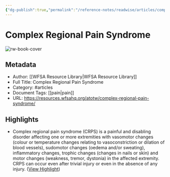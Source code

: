 ```yaml
---
{"dg-publish":true,"permalink":"/reference-notes/readwise/articles/complex-regional-pain-syndrome/"}
---
```


# Complex Regional Pain Syndrome

![rw-book-cover](https://resources.wfsahq.org/img/atotw-social-share.png)

## Metadata
- Author: [[WFSA Resource Library\|WFSA Resource Library]]
- Full Title: Complex Regional Pain Syndrome
- Category: #articles
- Document Tags: [[pain\|pain]] 
- URL: https://resources.wfsahq.org/atotw/complex-regional-pain-syndrome/

## Highlights
- Complex regional pain syndrome (CRPS) is a painful and disabling disorder affecting one or more extremities with vasomotor changes (colour or temperature changes relating to vasoconstriction or dilation of blood vessels), sudomotor changes (oedema and/or sweating), inflammatory changes, trophic changes (changes in nails or skin) and motor changes (weakness, tremor, dystonia) in the affected extremity. CRPS can occur even after trivial injury or even in the absence of any injury. ([View Highlight](https://read.readwise.io/read/01h48dy7hpqz475g31egat6hkf))
